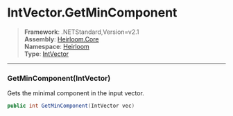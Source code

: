 # IntVector.GetMinComponent

> **Framework**: .NETStandard,Version=v2.1  
> **Assembly**: [Heirloom.Core][0]  
> **Namespace**: [Heirloom][0]  
> **Type**: [IntVector][1]  

--------------------------------------------------------------------------------

### GetMinComponent(IntVector)

Gets the minimal component in the input vector.

```cs
public int GetMinComponent(IntVector vec)
```

[0]: ../Heirloom.Core.md
[1]: Heirloom.IntVector.md
